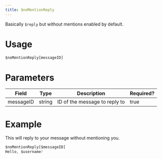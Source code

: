 ```yaml
---
title: $noMentionReply
---
```

Basically `$reply` but without mentions enabled by default.

# Usage
```js
$noMentionReply[messageID]
```

# Parameters
| Field | Type | Description | Required? |
|--------|--------|--------|--------|
| messageID | string | ID of the message to reply to | true 

# Example
This will reply to your message without mentioning you.
```js
$noMentionReply[$messageID]
Hello, $username!
```
